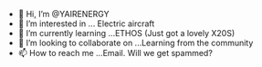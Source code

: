 - 👋 Hi, I’m @YAIRENERGY
- 👀 I’m interested in ... Electric aircraft
- 🌱 I’m currently learning ...ETHOS (Just got a lovely X20S)
- 💞️ I’m looking to collaborate on ...Learning from the community
- 📫 How to reach me ...Email. Will we get spammed?

<!---
YAIRENERGY/YAIRENERGY is a ✨ special ✨ repository because its `README.md` (this file) appears on your GitHub profile.
You can click the Preview link to take a look at your changes.
--->
